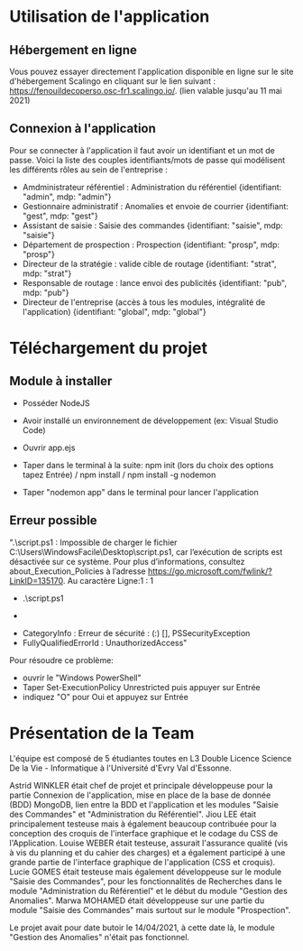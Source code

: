 # Utilisation de l'application

## Hébergement en ligne
Vous pouvez essayer directement l'application disponible en ligne sur le site d'hébergement Scalingo en cliquant sur le lien suivant : 
https://fenouildecoperso.osc-fr1.scalingo.io/. (lien valable jusqu'au 11 mai 2021)


## Connexion à l'application
Pour se connecter à l'application il faut avoir un identifiant et un mot de passe.
Voici la liste des couples identifiants/mots de passe qui modélisent les différents rôles au sein de l'entreprise :


- Amdministrateur référentiel : Administration du référentiel
{identifiant: "admin", mdp: "admin"}
- Gestionnaire administratif : Anomalies et envoie de courrier
{identifiant: "gest", mdp: "gest"}
- Assistant de saisie : Saisie des commandes
{identifiant: "saisie", mdp: "saisie"}
- Département de prospection : Prospection
{identifiant: "prosp", mdp: "prosp"}
- Directeur de la stratégie : valide cible de routage
{identifiant: "strat", mdp: "strat"}
- Responsable de routage : lance envoi des publicités
{identifiant: "pub", mdp: "pub"}
- Directeur de l'entreprise (accès à tous les modules, intégralité de l'application)
{identifiant: "global", mdp: "global"}


# Téléchargement du projet
## Module à installer
- Posséder NodeJS
- Avoir installé un environnement de développement (ex: Visual Studio Code)
- Ouvrir app.ejs
- Taper dans le terminal à la suite: npm init (lors du choix des options tapez Entrée) / npm install / npm install -g nodemon
 
- Taper "nodemon app" dans le terminal pour lancer l'application

## Erreur possible
".\script.ps1 : Impossible de charger le fichier C:\Users\WindowsFacile\Desktop\script.ps1, car l’exécution de scripts est désactivée sur ce système. Pour plus d’informations, consultez about_Execution_Policies à l’adresse https://go.microsoft.com/fwlink/?LinkID=135170.
Au caractère Ligne:1 : 1
+ .\script.ps1
+ ~~~~~~~~~~~~~~
+ CategoryInfo : Erreur de sécurité : (:) [], PSSecurityException
+ FullyQualifiedErrorId : UnauthorizedAccess"

Pour résoudre ce problème:
  - ouvrir le "Windows PowerShell"
  - Taper Set-ExecutionPolicy Unrestricted puis appuyer sur Entrée
  -  indiquez "O" pour Oui et appuyez sur Entrée


# Présentation de la Team
L'équipe est composé de 5 étudiantes toutes en L3 Double Licence Science De la Vie - Informatique à l'Université d'Evry Val d'Essonne.

Astrid WINKLER était chef de projet et principale développeuse pour la partie Connexion de l'application, mise en place de la base de donnée (BDD) MongoDB, lien entre la BDD et l'application et les modules "Saisie des Commandes" et "Administration du Référentiel".
Jiou LEE était principalement testeuse mais à également beaucoup contribuée pour la conception des croquis de l'interface graphique et le codage du CSS de l'Application.
Louise WEBER était testeuse, assurait l'assurance qualité (vis à vis du planning et du cahier des charges) et a également participé à une grande partie de l'interface graphique de l'application (CSS et croquis).
Lucie GOMES était testeuse mais également développeuse sur le module "Saisie des Commandes", pour les fonctionnalités de Recherches dans le module "Administration du Référentiel" et le début du module "Gestion des Anomalies". 
Marwa MOHAMED était développeuse sur une partie du module "Saisie des Commandes" mais surtout sur le module "Prospection".

Le projet avait pour date butoir le 14/04/2021, à cette date là, le module "Gestion des Anomalies" n'était pas fonctionnel.
